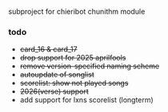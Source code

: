 subproject for chieribot chunithm module

### todo ###
- ~~card_16 & card_17~~
- ~~drop support for 2025 aprilfools~~
- ~~remove version-specified naming scheme~~
- ~~autoupdate of songlist~~
- ~~scorelist: show not played songs~~
- ~~2026(verse) support~~
- add support for lxns scorelist (longterm)
